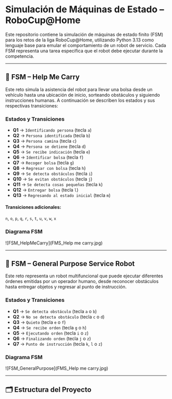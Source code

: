 # Simulación de Máquinas de Estado – RoboCup@Home

Este repositorio contiene la simulación de máquinas de estado finito (FSM) para los retos de la liga RoboCup@Home, utilizando Python 3.13 como lenguaje base para emular el comportamiento de un robot de servicio. Cada FSM representa una tarea específica que el robot debe ejecutar durante la competencia.

---

## 🧠 FSM – Help Me Carry

Este reto simula la asistencia del robot para llevar una bolsa desde un vehículo hasta una ubicación de inicio, sorteando obstáculos y siguiendo instrucciones humanas. A continuación se describen los estados y sus respectivas transiciones:

### Estados y Transiciones

- **Q1** → `Identificando persona` (tecla `a`)
- **Q2** → `Persona identificada` (tecla `b`)
- **Q3** → `Persona camina` (tecla `c`)
- **Q4** → `Persona se detiene` (tecla `d`)
- **Q5** → `Se recibe indicación` (tecla `e`)
- **Q6** → `Identificar bolsa` (tecla `f`)
- **Q7** → `Recoger bolsa` (tecla `g`)
- **Q8** → `Regresar con bolsa` (tecla `h`)
- **Q9** → `Se detecta obstáculos` (tecla `i`)
- **Q10** → `Se evitan obstáculos` (tecla `j`)
- **Q11** → `Se detecta cosas pequeñas` (tecla `k`)
- **Q12** → `Entregar bolsa` (tecla `l`)
- **Q13** → `Regresando al estado inicial` (tecla `m`)

#### Transiciones adicionales:
`n`, `o`, `p`, `q`, `r`, `s`, `t`, `u`, `v`, `w`, `x`

### Diagrama FSM

![FSM_HelpMeCarry](FMS_Help me carry.jpg)

---

## 🤖 FSM – General Purpose Service Robot

Este reto representa un robot multifuncional que puede ejecutar diferentes órdenes emitidas por un operador humano, desde reconocer obstáculos hasta entregar objetos y regresar al punto de instrucción.

### Estados y Transiciones

- **Q1** → `Se detecta obstáculo` (tecla `a` o `b`)
- **Q2** → `No se detecta obstáculo` (tecla `c` o `d`)
- **Q3** → `Quieto` (tecla `e` o `f`)
- **Q4** → `Se recibe orden` (tecla `g` o `h`)
- **Q5** → `Ejecutando orden` (tecla `i` o `z`)
- **Q6** → `Finalizando orden` (tecla `j` o `z`)
- **Q7** → `Punto de instrucción` (tecla `k`, `l` o `z`)

### Diagrama FSM

![FSM_GeneralPurpose](FMS_Help me carry.jpg)

---

## 🗂 Estructura del Proyecto

